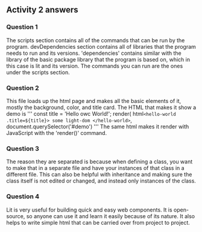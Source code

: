## Activity 2 answers 

### Question 1

The scripts section contains all of the commands that can be run by the program.
devDependencies section contains all of libraries that the program needs to run and its versions. 
'dependencies' contains similar with the library of the basic package library that the program is based on, which in this case is lit and its version.
The commands you can run are the ones under the scripts section.

### Question 2

This file loads up the html page and makes all the basic elements of it, mostly the background, color, and title card. The HTML that makes it show a demo is 
'''
const title = 'Hello owc World!';
    render(
      html`
        <hello-world .title=${title}>
          some light-dom
        </hello-world>
      `,
      document.querySelector('#demo')
'''
The same html makes it render with JavaScript with the 'render()' command.

### Question 3

The reason they are separated is because when defining a class, you want to make that in a separate file and have your instances of that class in a different file. This can also be helpful with inheritance and making sure the class itself is not edited or changed, and instead only instances of the class. 

### Question 4

Lit is very useful for building quick and easy web components. It is open-source, so anyone can use it and learn it easily because of its nature. It also helps to write simple html that can be carried over from project to project.
